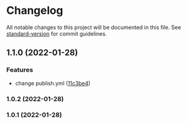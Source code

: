 # Changelog

All notable changes to this project will be documented in this file. See [standard-version](https://github.com/conventional-changelog/standard-version) for commit guidelines.

## 1.1.0 (2022-01-28)


### Features

* change publish.yml ([11c3be4](https://github.com/Gjb7598189/yarn-plugin-view/commit/11c3be4dd01a97e5ca4c2f8bc8ded6e078f27f02))

### 1.0.2 (2022-01-28)

### 1.0.1 (2022-01-28)
